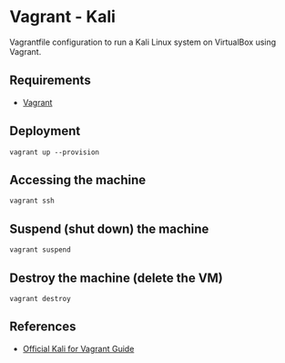 # Vagrant - Kali

Vagrantfile configuration to run a Kali Linux system on VirtualBox using Vagrant.

## Requirements

- [Vagrant](https://www.vagrantup.com/docs/cli/)

## Deployment

```
vagrant up --provision
```

## Accessing the machine

```
vagrant ssh
```

## Suspend (shut down) the machine

```
vagrant suspend
```

## Destroy the machine (delete the VM)

```
vagrant destroy
```

## References

- [Official Kali for Vagrant Guide](https://www.kali.org/news/announcing-kali-for-vagrant/)